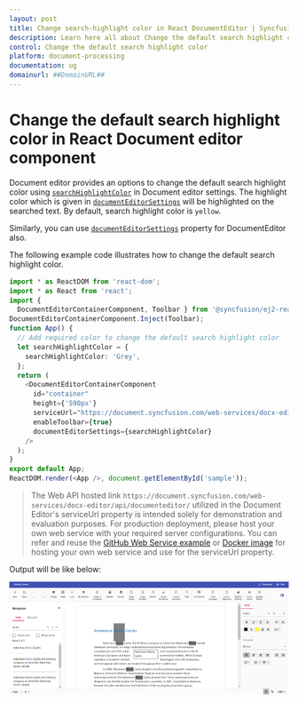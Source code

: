 ```yaml
---
layout: post
title: Change search-highlight color in React DocumentEditor | Syncfusion
description: Learn here all about Change the default search highlight color in Syncfusion React Document editor component of Syncfusion Essential JS 2 and more.
control: Change the default search highlight color 
platform: document-processing
documentation: ug
domainurl: ##DomainURL##
---
```


# Change the default search highlight color in React Document editor component

Document editor provides an options to change the default search highlight color using [`searchHighlightColor`](https://ej2.syncfusion.com/react/documentation/api/document-editor/documentEditorSettingsModel#searchhighlightcolor) in Document editor settings. The highlight color which is given in [`documentEditorSettings`](https://ej2.syncfusion.com/react/documentation/api/document-editor-container#documenteditorsettings) will be highlighted on the searched text. By default, search highlight color is `yellow`.

Similarly, you can use [`documentEditorSettings`](https://ej2.syncfusion.com/react/documentation/api/document-editor#documenteditorsettings) property for DocumentEditor also.

The following example code illustrates how to change the default search highlight color.

```ts
import * as ReactDOM from 'react-dom';
import * as React from 'react';
import {
  DocumentEditorContainerComponent, Toolbar } from '@syncfusion/ej2-react-documenteditor';
DocumentEditorContainerComponent.Inject(Toolbar);
function App() {
  // Add required color to change the default search highlight color
  let searchHighlightColor = {
    searchHighlightColor: 'Grey',
  };
  return (
    <DocumentEditorContainerComponent
      id="container"
      height={'590px'}
      serviceUrl="https://document.syncfusion.com/web-services/docx-editor/api/documenteditor/"
      enableToolbar={true}
      documentEditorSettings={searchHighlightColor}
    />
  );
}
export default App;
ReactDOM.render(<App />, document.getElementById('sample'));

```

> The Web API hosted link `https://document.syncfusion.com/web-services/docx-editor/api/documenteditor/` utilized in the Document Editor's serviceUrl property is intended solely for demonstration and evaluation purposes. For production deployment, please host your own web service with your required server configurations. You can refer and reuse the [GitHub Web Service example](https://github.com/SyncfusionExamples/EJ2-DocumentEditor-WebServices) or [Docker image](https://hub.docker.com/r/syncfusion/word-processor-server) for hosting your own web service and use for the serviceUrl property.

Output will be like below:

![How to change the default search highlight color](../images/search-color.png)